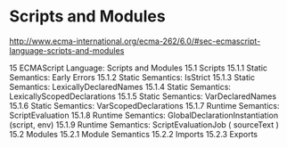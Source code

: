 # Scripts and Modules  

http://www.ecma-international.org/ecma-262/6.0/#sec-ecmascript-language-scripts-and-modules  




15 ECMAScript Language: Scripts and Modules
15.1 Scripts
    15.1.1 Static Semantics: Early Errors
    15.1.2 Static Semantics: IsStrict
    15.1.3 Static Semantics: LexicallyDeclaredNames
    15.1.4 Static Semantics: LexicallyScopedDeclarations
    15.1.5 Static Semantics: VarDeclaredNames
    15.1.6 Static Semantics: VarScopedDeclarations
    15.1.7 Runtime Semantics: ScriptEvaluation
    15.1.8 Runtime Semantics: GlobalDeclarationInstantiation (script, env)
    15.1.9 Runtime Semantics: ScriptEvaluationJob ( sourceText )
15.2 Modules
    15.2.1 Module Semantics
    15.2.2 Imports
    15.2.3 Exports


